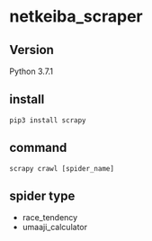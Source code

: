 # netkeiba_scraper

## Version

Python 3.7.1

## install

`pip3 install scrapy`

## command

`scrapy crawl [spider_name]`

## spider type

- race_tendency
- umaaji_calculator
